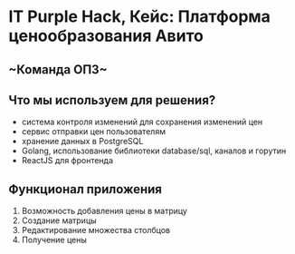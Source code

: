 # IT Purple Hack, Кейс: Платформа ценообразования Авито 
## ~Команда ОПЗ~

## Что мы используем для решения?
- система контроля изменений для сохранения изменений цен 
- сервис отправки цен пользователям
- хранение данных в PostgreSQL
- Golang, использование библиотеки database/sql, каналов и горутин
- ReactJS для фронтенда

## Функционал приложения
1. Возможность добавления цены в матрицу
2. Создание матрицы
3. Редактирование множества столбцов
4. Получение цены
